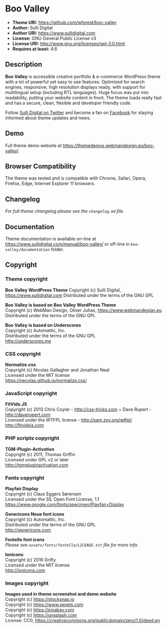 # Boo Valley

* **Theme URI:**          https://github.com/wforest/boo-valley
* **Author:**             Sulli Digital
* **Author URI:**         https://www.sullidigital.com
* **License:**            GNU General Public License v3
* **License URI:**        http://www.gnu.org/licenses/gpl-3.0.html
* **Requires at least:**  4.6


## Description

**Boo Valley** is accessible creative portfolio & e-commerce WordPress theme with a lot of powerful yet easy to use features. Optimized for search engines, responsive, high resolution displays ready, with support for multilingual setup (including RTL languages).  Huge focus was put into readability, putting your website content in front. The theme loads really fast and has a secure, clean, flexible and developer friendly code.

Follow [Sulli Digital on Twitter](https://twitter.com/sullidigital) and become a fan on [Facebook](https://www.facebook.com/sullidigital) for staying informed about theme updates and news.


## Demo

Full theme demo website at https://themedemos.webmandesign.eu/boo-valley/


## Browser Compatibility

The theme was tested and is compatible with Chrome, Safari, Opera, Firefox, Edge, Internet Explorer 11 browsers.


## Changelog

*For full theme changelog please see the `changelog.md` file.*


## Documentation

Theme documentation is available on-line at https://www.sullidigital.com/manual/boo-valley/ or off-line in `boo-valley/documentation` folder.


## Copyright

### Theme copyright

**Boo Valley WordPress Theme**
Copyright (c) Sulli Digital, https://www.sullidigital.com
Distributed under the terms of the GNU GPL

**Boo Valley is based on Boo Valley WordPress Theme**  
Copyright (c) WebMan Design, Oliver Juhas, https://www.webmandesign.eu  
Distributed under the terms of the GNU GPL

**Boo Valley is based on Underscores**  
Copyright (c) Automattic, Inc.  
Distributed under the terms of the GNU GPL  
http://underscores.me

### CSS copyright

**Normalize.css**  
Copyright (c) Nicolas Gallagher and Jonathan Neal  
Licensed under the MIT license  
https://necolas.github.io/normalize.css/

### JavaScript copyright

**FitVids.JS**  
Copyright (c) 2013 Chris Coyier - http://css-tricks.com + Dave Rupert - http://daverupert.com  
Licensed under the WTFPL license - http://sam.zoy.org/wtfpl/  
http://fitvidsjs.com

### PHP scripts copyright

**TGM-Plugin-Activation**  
Copyright (c) 2011, Thomas Griffin  
Licensed under GPL v2 or later  
http://tgmpluginactivation.com

### Fonts copyright

**Playfair Display**  
Copyright (c) Claus Eggers Sørensen  
Licensed under the SIL Open Font License, 1.1  
https://www.google.com/fonts/specimen/Playfair+Display

**Genericons Neue font icons**  
Copyright (c) Automattic, Inc.  
Distributed under the terms of the GNU GPL  
http://genericons.com

**Fontello font icons**  
*Please see `assets/fonts/fontello/LICENSE.txt` file for more info.*

**Ionicons**  
Copyright (c) 2016 Drifty  
Licensed under the MIT license  
http://ionicons.com

### Images copyright

**Images used in theme screenshot and demo website**  
Copyright (c) https://stocksnap.io  
Copyright (c) https://www.pexels.com  
Copyright (c) https://pixabay.com  
Copyright (c) https://unsplash.com  
License: CC0, https://creativecommons.org/publicdomain/zero/1.0/deed.en

